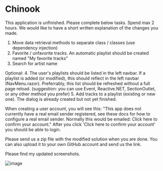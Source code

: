 # Chinook

This application is unfinished. Please complete below tasks. Spend max 2 hours.
We would like to have a short written explanation of the changes you made.

1. Move data retrieval methods to separate class / classes (use dependency injection)
2. Favorite / unfavorite tracks. An automatic playlist should be created named "My favorite tracks"
3. Search for artist name

Optional:
4. The user's playlists should be listed in the left navbar. If a playlist is added (or modified), this should reflect in the left navbar (NavMenu.razor). Preferrably, this list should be refreshed without a full page reload. (suggestion: you can use Event, Reactive.NET, SectionOutlet, or any other method you prefer)
5. Add tracks to a playlist (existing or new one). The dialog is already created but not yet finished.

When creating a user account, you will see this:
"This app does not currently have a real email sender registered, see these docs for how to configure a real email sender. Normally this would be emailed: Click here to confirm your account."
After you click 'Click here to confirm your account' you should be able to login.

Please send us a zip file with the modified solution when you are done. You can also upload it to your own GitHub account and send us the link.


Please find my updated screenshots.

![image](https://github.com/dlltharanga/TPTuned/assets/3353042/d7515cf9-c694-413b-a2e9-3b29559b0432)

